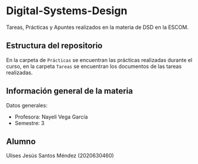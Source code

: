 # Digital-Systems-Design
Tareas, Prácticas y Apuntes realizados en la materia de DSD en la ESCOM.
## Estructura del repositorio
En la carpeta de `Prácticas` se encuentran las prácticas realizadas durante el curso, en la carpeta `Tareas` se encuentran los documentos de las tareas realizadas.
## Información general de la materia
Datos generales:
- Profesora: Nayeli Vega García
- Semestre: 3
## Alumno
Ulises Jesús Santos Méndez (2020630460)
